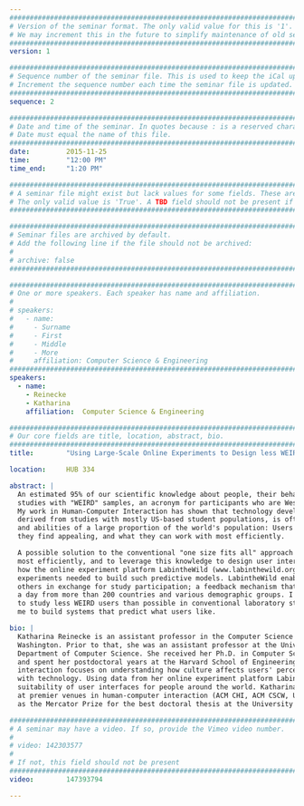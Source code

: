 ```yaml
---
################################################################################
# Version of the seminar format. The only valid value for this is '1'. 
# We may increment this in the future to simplify maintenance of old seminars.
################################################################################
version: 1

################################################################################
# Sequence number of the seminar file. This is used to keep the iCal up to date.
# Increment the sequence number each time the seminar file is updated.
################################################################################
sequence: 2

################################################################################
# Date and time of the seminar. In quotes because : is a reserved character.
# Date must equal the name of this file.
################################################################################
date:         2015-11-25
time:         "12:00 PM"
time_end:     "1:20 PM"

################################################################################
# A seminar file might exist but lack values for some fields. These are 'TBD'. 
# The only valid value is 'True'. A TBD field should not be present if 'False'.
################################################################################

################################################################################
# Seminar files are archived by default.
# Add the following line if the file should not be archived:
#
# archive: false
################################################################################

################################################################################
# One or more speakers. Each speaker has name and affiliation.
#
# speakers:
#   - name: 
#     - Surname
#     - First
#     - Middle
#     - More
#     affiliation: Computer Science & Engineering 
################################################################################
speakers:
  - name:
    - Reinecke
    - Katharina
    affiliation:  Computer Science & Engineering

################################################################################
# Our core fields are title, location, abstract, bio.
################################################################################
title:        "Using Large-Scale Online Experiments to Design less WEIRD User Interfaces"

location:     HUB 334 

abstract: |
  An estimated 95% of our scientific knowledge about people, their behavior, perception, and preferences is based on 
  studies with "WEIRD" samples, an acronym for participants who are Western, Educated, Industrialized, Rich, and Democratic. 
  My work in Human-Computer Interaction has shown that technology developed for WEIRD users, based on knowledge that is 
  derived from studies with mostly US-based student populations, is often misaligned with the preferences, behaviors, 
  and abilities of a large proportion of the world's population: Users differ in how they perceive information, what 
  they find appealing, and what they can work with most efficiently. 

  A possible solution to the conventional "one size fits all" approach is to predict what a user likes and works with 
  most efficiently, and to leverage this knowledge to design user interfaces accordingly. In this talk, I will show
  how the online experiment platform LabintheWild (www.labinthewild.org) has enabled me to conduct large-scale behavioral
  experiments needed to build such predictive models. LabintheWild enables participants to compare themselves to 
  others in exchange for study participation; a feedback mechanism that has attracted an average of 1,000 participants
  a day from more than 200 countries and various demographic groups. I show how LabintheWild experiments have enabled me
  to study less WEIRD users than possible in conventional laboratory studies, and how the results of these studies allowed
  me to build systems that predict what users like. 

bio: |
  Katharina Reinecke is an assistant professor in the Computer Science & Engineering department at the University of 
  Washington. Prior to that, she was an assistant professor at the University of Michigan School of Information and the 
  Department of Computer Science. She received her Ph.D. in Computer Science from the University of Zurich, Switzerland,
  and spent her postdoctoral years at the Harvard School of Engineering and Applied Sciences. Her research in human-computer
  interaction focuses on understanding how culture affects users' perception, behavior, and preferences when interacting
  with technology. Using data from her online experiment platform LabintheWild.org, she builds systems that predict the
  suitability of user interfaces for people around the world. Katharina has received Best Paper awards and nominations
  at premier venues in human-computer interaction (ACM CHI, ACM CSCW, UMAP), a Google Research Faculty award, as well
  as the Mercator Prize for the best doctoral thesis at the University of Zurich in 2011.  

################################################################################
# A seminar may have a video. If so, provide the Vimeo video number.
#
# video: 142303577
#
# If not, this field should not be present 
################################################################################
video:        147393794

---
```

